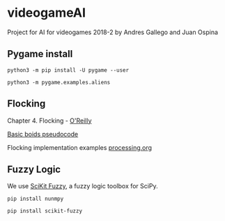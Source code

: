 # videogameAI
Project for AI for videogames 2018-2 by Andres Gallego and Juan Ospina

## Pygame install

```
python3 -m pip install -U pygame --user

python3 -m pygame.examples.aliens
```

## Flocking

Chapter 4. Flocking - [O'Reilly](https://www.oreilly.com/library/view/ai-for-game/0596005555/ch04.html)


[Basic boids pseudocode](http://www.kfish.org/boids/pseudocode.html)

Flocking implementation examples [processing.org](https://processing.org/examples/flocking.html)

## Fuzzy Logic

We use [SciKit Fuzzy](https://pythonhosted.org/scikit-fuzzy/), a fuzzy logic toolbox for SciPy.

```
pip install nunmpy

pip install scikit-fuzzy
```
